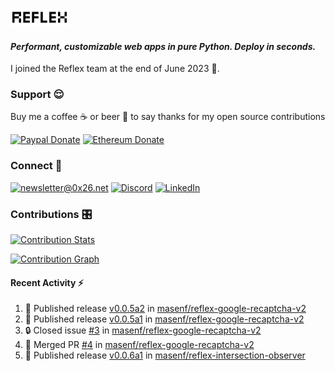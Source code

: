 ### [![Reflex](assets/reflex-white-bg.png)](https://github.com/reflex-dev/reflex)

#### _Performant, customizable web apps in pure Python. Deploy in seconds._

I joined the Reflex team at the end of June 2023 💪.

### Support 😌

Buy me a coffee ☕️ or beer 🍺 to say thanks for my open source contributions

[![Paypal Donate](https://img.shields.io/badge/PayPal-00457C?style=for-the-badge&logo=paypal&logoColor=white)](https://www.paypal.com/donate/?business=K7SKQ67XCPB78&no_recurring=0&item_name=Buy+me+a+coffee+%E2%98%95%EF%B8%8F+or+beer+%F0%9F%8D%BA+to+say+thanks+for+my+open+source+contributions&currency_code=USD)
[![Ethereum Donate](https://img.shields.io/badge/Ethereum-blue?logo=ethereum&labelColor=navy&style=flat-square)](https://etherscan.io/address/0x9c71dd020f575105F49AAF8CA9DC7Fd521C91edd)

### Connect 💬

[![newsletter@0x26.net](https://img.shields.io/badge/newsletter%400x26.net-blue?logo=maildotru&style=flat-square&labelColor=darkblue
)](mailto:newsletter@0x26.net?subject=Connect%20with%20@masenf&body=Hello%20👋,%20I'd%20like%20to%20join%20your%20mailing%20list.)
[![Discord](https://img.shields.io/badge/Discord-5865F2?style=for-the-badge&logo=discord&logoColor=white)](https://discordapp.com/users/1097061352452935730)
[![LinkedIn](https://img.shields.io/badge/LinkedIn-0077B5?style=for-the-badge&logo=linkedin&logoColor=white)](https://www.linkedin.com/in/masen-furer-445b05132)

### Contributions 🎛️

[![Contribution Stats](https://github-contribution-stats.vercel.app/api/?username=masenf)](https://github.com/LordDashMe/github-contribution-stats/)

[![Contribution Graph](https://github-readme-activity-graph.vercel.app/graph?username=masenf&theme=github)](https://github.com/Ashutosh00710/github-readme-activity-graph)

#### Recent Activity :zap:
<!--START_SECTION:activity-->
1. 🚀 Published release [v0.0.5a2](https://github.com/masenf/reflex-google-recaptcha-v2/releases/tag/v0.0.5a2) in [masenf/reflex-google-recaptcha-v2](https://github.com/masenf/reflex-google-recaptcha-v2)
2. 🚀 Published release [v0.0.5a1](https://github.com/masenf/reflex-google-recaptcha-v2/releases/tag/v0.0.5a1) in [masenf/reflex-google-recaptcha-v2](https://github.com/masenf/reflex-google-recaptcha-v2)
3. 🔒 Closed issue [#3](https://github.com/masenf/reflex-google-recaptcha-v2/issues/3) in [masenf/reflex-google-recaptcha-v2](https://github.com/masenf/reflex-google-recaptcha-v2)
4. 🎉 Merged PR [#4](https://github.com/masenf/reflex-google-recaptcha-v2/pull/4) in [masenf/reflex-google-recaptcha-v2](https://github.com/masenf/reflex-google-recaptcha-v2)
5. 🚀 Published release [v0.0.6a1](https://github.com/masenf/reflex-intersection-observer/releases/tag/v0.0.6a1) in [masenf/reflex-intersection-observer](https://github.com/masenf/reflex-intersection-observer)
<!--END_SECTION:activity-->


<!--
- 🌱 I’m currently learning ...
- 👯 I’m looking to collaborate on ...
- 🤔 I’m looking for help with ...
- 💬 Ask me about ...
- 📫 How to reach me: ...
- 😄 Pronouns: ...
- ⚡ Fun fact: ...
-->
